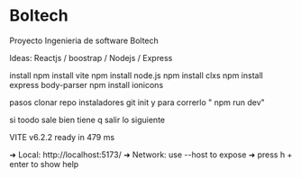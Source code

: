 # Boltech
Proyecto Ingenieria de software Boltech

Ideas:
Reactjs / boostrap / Nodejs / Express 


install
npm install vite
npm install node.js
npm install clxs
npm install express body-parser
npm install ionicons

pasos
clonar repo 
instaladores 
git init 
y para correrlo " npm run dev"

si toodo sale bien tiene q salir lo siguiente

VITE v6.2.2  ready in 479 ms

  ➜  Local:   http://localhost:5173/
  ➜  Network: use --host to expose
  ➜  press h + enter to show help
